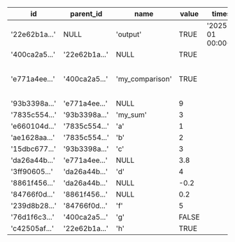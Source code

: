 | id            | parent_id     | name            | value | timestamp                | operator                      |
| ------------- | ------------- | --------------- | ----- | ------------------------ | ----------------------------- |
| '22e62b1a...' | NULL          | 'output'        | TRUE  | '2025-01-01 00:00+00:00' | 'and'                         |
| '400ca2a5...' | '22e62b1a...' | NULL            | TRUE  |                          | 'or'                          |
| 'e771a4ee...' | '400ca2a5...' | 'my_comparison' | TRUE  |                          | 'is greater than or equal to' |
| '93b3398a...' | 'e771a4ee...' | NULL            | 9     |                          | 'times'                       |
| '7835c554...' | '93b3398a...' | 'my_sum'        | 3     |                          | 'plus'                        |
| 'e660104d...' | '7835c554...' | 'a'             | 1     |                          | NULL                          |
| 'ae1628aa...' | '7835c554...' | 'b'             | 2     |                          | NULL                          |
| '15dbc677...' | '93b3398a...' | 'c'             | 3     |                          | NULL                          |
| 'da26a44b...' | 'e771a4ee...' | NULL            | 3.8   |                          | 'plus'                        |
| '3ff90605...' | 'da26a44b...' | 'd'             | 4     |                          | NULL                          |
| '8861f456...' | 'da26a44b...' | NULL            | -0.2  |                          | 'negative'                    |
| '84766f0d...' | '8861f456...' | NULL            | 0.2   |                          | 'inverse'                     |
| '239d8b28...' | '84766f0d...' | 'f'             | 5     |                          | NULL                          |
| '76d1f6c3...' | '400ca2a5...' | 'g'             | FALSE |                          | NULL                          |
| 'c42505af...' | '22e62b1a...' | 'h'             | TRUE  |                          | NULL                          |
